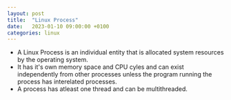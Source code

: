 ```yaml
---
layout: post
title:  "Linux Process"
date:   2023-01-10 09:00:00 +0100
categories: linux
---
```


* A Linux Process is an individual entity that is allocated system resources by the operating system.
* It has it's own memory space and CPU cyles and can exist independently from other processes unless the program running the process has interelated processes.
* A process has atleast one thread and can be multithreaded.